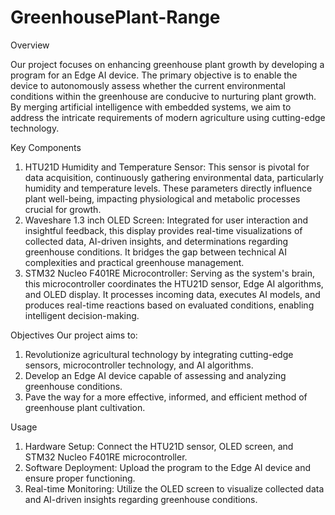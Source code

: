 # GreenhousePlant-Range
Overview

Our project focuses on enhancing greenhouse plant growth by developing a program for an Edge AI device. The primary objective is to enable the device to autonomously assess whether the current environmental conditions within the greenhouse are conducive to nurturing plant growth. By merging artificial intelligence with embedded systems, we aim to address the intricate requirements of modern agriculture using cutting-edge technology.

Key Components

1. HTU21D Humidity and Temperature Sensor: This sensor is pivotal for data acquisition, continuously gathering environmental data, particularly humidity and temperature levels. These parameters directly influence plant well-being, impacting physiological and metabolic processes crucial for growth.
2. Waveshare 1.3 inch OLED Screen: Integrated for user interaction and insightful feedback, this display provides real-time visualizations of collected data, AI-driven insights, and determinations regarding greenhouse conditions. It bridges the gap between technical AI complexities and practical greenhouse management.
3. STM32 Nucleo F401RE Microcontroller: Serving as the system's brain, this microcontroller coordinates the HTU21D sensor, Edge AI algorithms, and OLED display. It processes incoming data, executes AI models, and produces real-time reactions based on evaluated conditions, enabling intelligent decision-making.

Objectives
Our project aims to:

1. Revolutionize agricultural technology by integrating cutting-edge sensors, microcontroller technology, and AI algorithms.
2. Develop an Edge AI device capable of assessing and analyzing greenhouse conditions.
3. Pave the way for a more effective, informed, and efficient method of greenhouse plant cultivation.

Usage

1. Hardware Setup: Connect the HTU21D sensor, OLED screen, and STM32 Nucleo F401RE microcontroller.
2. Software Deployment: Upload the program to the Edge AI device and ensure proper functioning.
3. Real-time Monitoring: Utilize the OLED screen to visualize collected data and AI-driven insights regarding greenhouse conditions.
